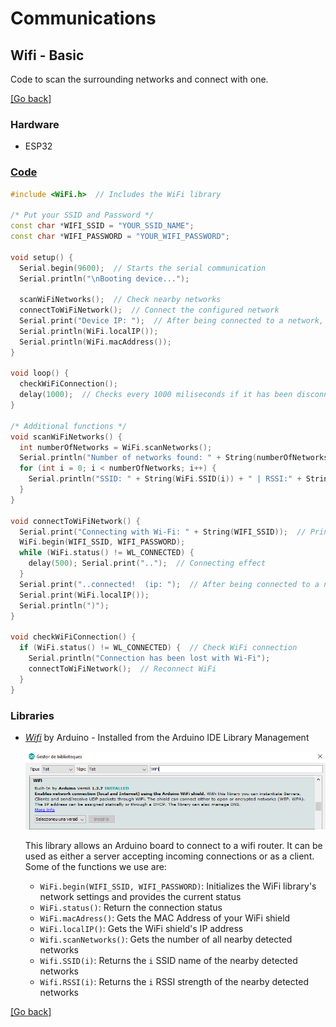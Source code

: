 # Communications
## Wifi - Basic
Code to scan the surrounding networks and connect with one.

[[Go back]](/communications/wifi)

### Hardware
- ESP32
	
### [Code](basic.ino)
```cpp
#include <WiFi.h>  // Includes the WiFi library

/* Put your SSID and Password */
const char *WIFI_SSID = "YOUR_SSID_NAME";
const char *WIFI_PASSWORD = "YOUR_WIFI_PASSWORD";

void setup() {
  Serial.begin(9600);  // Starts the serial communication
  Serial.println("\nBooting device...");
  
  scanWiFiNetworks();  // Check nearby networks
  connectToWiFiNetwork();  // Connect the configured network
  Serial.print("Device IP: ");  // After being connected to a network, our ESP32 should have a IP
  Serial.println(WiFi.localIP());
  Serial.println(WiFi.macAddress());
}

void loop() {
  checkWiFiConnection();
  delay(1000);  // Checks every 1000 miliseconds if it has been disconnected
}

/* Additional functions */
void scanWiFiNetworks() {
  int numberOfNetworks = WiFi.scanNetworks();
  Serial.println("Number of networks found: " + String(numberOfNetworks));
  for (int i = 0; i < numberOfNetworks; i++) {
    Serial.println("SSID: " + String(WiFi.SSID(i)) + " | RSSI:" + String(WiFi.RSSI(i)));
  }
}

void connectToWiFiNetwork() {
  Serial.print("Connecting with Wi-Fi: " + String(WIFI_SSID));  // Print the network which you want to connect
  WiFi.begin(WIFI_SSID, WIFI_PASSWORD);
  while (WiFi.status() != WL_CONNECTED) {
    delay(500); Serial.print("..");  // Connecting effect
  }
  Serial.print("..connected!  (ip: ");  // After being connected to a network, our ESP32 should have a IP
  Serial.print(WiFi.localIP());
  Serial.println(")");
}

void checkWiFiConnection() {
  if (WiFi.status() != WL_CONNECTED) {  // Check WiFi connection
    Serial.println("Connection has been lost with Wi-Fi");
    connectToWiFiNetwork();  // Reconnect WiFi
  }
}
```

### Libraries
- [_Wifi_](https://www.arduino.cc/en/Reference/WiFi) by Arduino - Installed from the Arduino IDE Library Management

  ![WiFi_library](../docs/WiFi_library.png)
 
  This library allows an Arduino board to connect to a wifi router. It can be used as either a server accepting incoming connections or as a client. Some of the functions we use are:
  - `WiFi.begin(WIFI_SSID, WIFI_PASSWORD)`: Initializes the WiFi library's network settings and provides the current status
  - `WiFi.status()`: Return the connection status
  - `WiFi.macAdress()`: Gets the MAC Address of your WiFi shield
  - `WiFi.localIP()`: Gets the WiFi shield's IP address
  - `Wifi.scanNetworks()`: Gets the number of all nearby detected networks
  - `Wifi.SSID(i)`: Returns the `i` SSID name of the nearby detected networks
  - `Wifi.RSSI(i)`: Returns the `i` RSSI strength of the nearby detected networks

[[Go back]](/communications/wifi)
